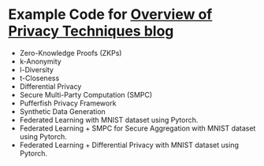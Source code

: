 # Example Code for [Overview of Privacy Techniques blog](https://medium.com/@s4piru/overview-of-privacy-techniques-a9b02f4e6c55)
- Zero-Knowledge Proofs (ZKPs)
- k-Anonymity
- l-Diversity
- t-Closeness
- Differential Privacy
- Secure Multi-Party Computation (SMPC)
- Pufferfish Privacy Framework
- Synthetic Data Generation
- Federated Learning with MNIST dataset using Pytorch.
- Federated Learning + SMPC for Secure Aggregation with MNIST dataset using Pytorch.
- Federated Learning + Differential Privacy with MNIST dataset using Pytorch.
